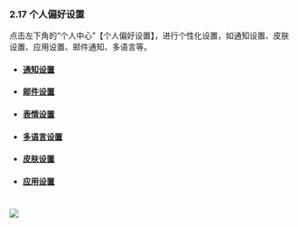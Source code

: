 ### 2.17 个人偏好设置

点击左下角的“个人中心”【个人偏好设置】，进行个性化设置，如通知设置、皮肤设置、应用设置、邮件通知、多语言等。

* #### [通知设置](/yong-hu-zhi-nan/yong-hu-shou-ce/ge-ren-pian-hao-she-zhi/tong-zhi-she-zhi.md)
* #### [邮件设置](/yong-hu-zhi-nan/yong-hu-shou-ce/ge-ren-pian-hao-she-zhi/you-jian-she-zhi.md)
* #### [表情设置](/yong-hu-zhi-nan/yong-hu-shou-ce/ge-ren-pian-hao-she-zhi/biao-qing-she-zhi.md)
* #### [多语言设置](/yong-hu-zhi-nan/yong-hu-shou-ce/ge-ren-pian-hao-she-zhi/duo-yu-yan-she-zhi.md)
* #### [皮肤设置](/yong-hu-zhi-nan/yong-hu-shou-ce/ge-ren-pian-hao-she-zhi/pi-fu-she-zhi.md)
* #### [应用设置](/yong-hu-zhi-nan/yong-hu-shou-ce/ge-ren-pian-hao-she-zhi/ying-yong-she-zhi.md)

# ![](/assets/17个人偏好设置.png)



